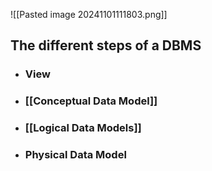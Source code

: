 ![[Pasted image 20241101111803.png]]
## The different steps of a DBMS
- ### View
- ### [[Conceptual Data Model]]
- ### [[Logical Data Models]]
- ### Physical Data Model

